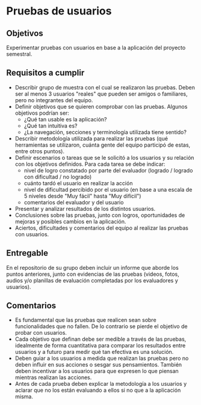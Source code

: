 # Pruebas de usuarios

## Objetivos

Experimentar pruebas con usuarios en base a la aplicación del proyecto semestral.

## Requisitos a cumplir

* Describir grupo de muestra con el cual se realizaron las pruebas. Deben ser al menos 3 usuarios "reales" que pueden ser amigos o familiares, pero no integrantes del equipo.
* Definir objetivos que se quieren comprobar con las pruebas. Algunos objetivos podrían ser:
  * ¿Qué tan usable es la aplicación?
  * ¿Qué tan intuitiva es?
  * ¿La navegación, secciones y terminología utilizada tiene sentido?
* Describir metodología utilizada para realizar las pruebas (qué herramientas se utilizaron, cuánta gente del equipo participó de estas, entre otros puntos).
* Definir escenarios o tareas que se le solicitó a los usuarios y su relación con los objetivos definidos. Para cada tarea se debe indicar:
    * nivel de logro constatado por parte del evaluador (logrado / logrado con dificultad / no logrado)
    * cuánto tardó el usuario en realizar la acción
    * nivel de dificultad percibido por el usuario (en base a una escala de 5 niveles desde "Muy fácil" hasta "Muy difícil")
    * comentarios del evaluador y del usuario
* Presentar y analizar resultados de los distintos usuarios.
* Conclusiones sobre las pruebas, junto con logros, oportunidades de mejoras y posibles cambios en la aplicación.
* Aciertos, dificultades y comentarios del equipo al realizar las pruebas con usuarios.

## Entregable

En el repositorio de su grupo deben incluir un informe que aborde los puntos anteriores, junto con evidencias de las pruebas (videos, fotos, audios y/o planillas de evaluación completadas por los evaluadores y usuarios).

## Comentarios

* Es fundamental que las pruebas que realicen sean sobre funcionalidades que no fallen. De lo contrario se pierde el objetivo de probar con usuarios.
* Cada objetivo que definan debe ser medible a través de las pruebas, idealmente de forma cuantitativa para comparar los resultados entre usuarios y a futuro para medir qué tan efectiva es una solución.
* Deben guiar a los usuarios a medida que realizan las pruebas pero no deben influir en sus acciones o sesgar sus pensamientos. También deben incentivar a los usuarios para que expresen lo que piensan mientras realizan las acciones.
* Antes de cada prueba deben explicar la metodología a los usuarios y aclarar que no los están evaluando a ellos si no que a la aplicación misma.
